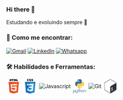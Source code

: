 ### Hi there 👋

Estudando e evoluindo sempre 🚀
 
<h3>🔗 Como me encontrar:</h3>
<p>
  <a href="mailto:rafael.f.s.mota@gmail.com"><img src="https://img.shields.io/badge/Gmail-D14836?style=for-the-badge&logo=gmail&logoColor=white" alt='Gmail' align='center'></a>
  <a href="https://www.linkedin.com/in/rafaelfsmota/"><img src="https://img.shields.io/badge/LinkedIn-0077B5?style=for-the-badge&logo=linkedin&logoColor=white" alt='LinkedIn' align='center'></a>
  <a href="https://api.whatsapp.com/send?phone=5511969823675"><img src="https://img.shields.io/badge/WhatsApp-25D366?style=for-the-badge&logo=whatsapp&logoColor=white" alt='Whatsapp' align='center'></a>
</p>

<h3>🛠️ Habilidades e Ferramentas:</h3>
<p>
  <img src="https://github.com/devicons/devicon/blob/master/icons/html5/html5-original-wordmark.svg" alt='HTML 5' align='center' height=40' width='40'>
  <img src="https://github.com/devicons/devicon/blob/master/icons/css3/css3-original-wordmark.svg" alt='CSS' align='center' height=40' width='40'>
  <img src="https://user-images.githubusercontent.com/86388504/137411546-9b3f06bc-3fba-44c3-8325-d7c8a7649368.png" alt='Javascript' align='center' height=40' width='40'>
  <img src="https://github.com/devicons/devicon/blob/master/icons/python/python-original-wordmark.svg" alt='Python 3' align='center' height=40' width='40'>
  <img src="https://user-images.githubusercontent.com/86388504/137411314-92ba62cb-ee48-45b5-989d-9299c861b11c.png" alt="Git" align='center' height=40' width='40'>
  <img src="https://raw.githubusercontent.com/devicons/devicon/2ae2a900d2f041da66e950e4d48052658d850630/icons/bash/bash-original.svg" alt="Bash" align='center' height=40' width='40'>
</p>

